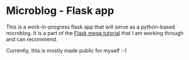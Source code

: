 # Microblog - Flask app

This is a work-in-progress flask app that will serve as a python-based microblog. 
It is a part of the 
<a href="https://blog.miguelgrinberg.com/post/the-flask-mega-tutorial-part-i-hello-world">Flask mega tutorial</a>
that I am working through and can recommend.

Currently, this is mostly made public for myself :-)
